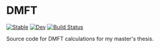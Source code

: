 # DMFT

[![Stable](https://img.shields.io/badge/docs-stable-blue.svg)](https://frankebel.github.io/DMFT.jl/stable/)
[![Dev](https://img.shields.io/badge/docs-dev-blue.svg)](https://frankebel.github.io/DMFT.jl/dev/)
[![Build Status](https://github.com/frankebel/DMFT.jl/actions/workflows/CI.yml/badge.svg?branch=main)](https://github.com/frankebel/DMFT.jl/actions/workflows/CI.yml?query=branch%3Amain)

Source code for DMFT calculations for my master's thesis.
